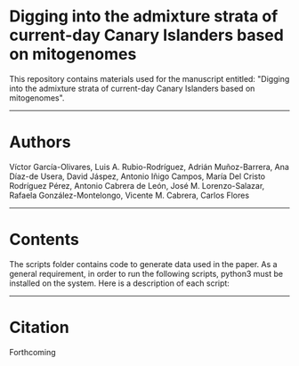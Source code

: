 <!-- ------------------ SECTION ------------------ -->
# Digging into the admixture strata of current-day Canary Islanders based on mitogenomes #
This repository contains materials used for the manuscript entitled: "Digging into the admixture strata of current-day Canary Islanders based on mitogenomes".

<hr>
<!-- ------------------ SECTION ------------------ -->

# Authors #
Víctor García-Olivares, Luis A. Rubio-Rodríguez, Adrián Muñoz-Barrera, Ana Díaz-de Usera, David Jáspez, Antonio Iñigo Campos, María Del Cristo Rodríguez Pérez, Antonio Cabrera de León, José M. Lorenzo-Salazar, Rafaela González-Montelongo, Vicente M. Cabrera, Carlos Flores

<hr>
<!-- ------------------ SECTION ------------------ -->

# Contents #
The scripts folder contains code to generate data used in the paper. As a general requirement, in order to run the following scripts, python3 must be installed on the system. Here is a description of each script:



<hr>
<!-- ------------------ SECTION ------------------ -->

# Citation #
Forthcoming
